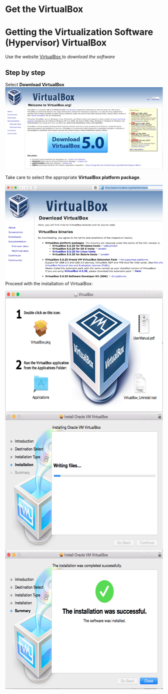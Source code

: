 # Get the VirtualBox


# Getting the Virtualization Software (Hypervisor) VirtualBox


Use the website
<a href="https://www.virtualbox.org/" target="_blank"> VirtualBox </a>
to *download the software*

## Step by step 

Select **Download VirtualBox**
  ![](pictures/VB1.png)
  
  Take care to select the appropriate **VirtualBox platform package**.

![](pictures/VB.png)
Proceed with the installation of VirtualBox:

<img src="./pictures/Screenshot_2015-02-02_22.34.19.png" width="674" height="388" />
<img src="./pictures/Screenshot_2015-02-02_22.36.23.png" width="620" height="438" />
<img src="./pictures/Screenshot_2015-02-02_22.37.05.png" width="620" height="439" />


